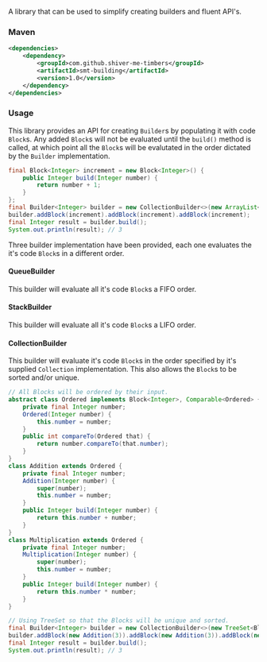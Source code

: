 <!---
Copyright (C) 2015  Karl Bennett

This program is free software: you can redistribute it and/or modify
it under the terms of the GNU General Public License as published by
the Free Software Foundation, either version 3 of the License, or
(at your option) any later version.

This program is distributed in the hope that it will be useful,
but WITHOUT ANY WARRANTY; without even the implied warranty of
MERCHANTABILITY or FITNESS FOR A PARTICULAR PURPOSE.  See the
GNU General Public License for more details.

You should have received a copy of the GNU General Public License
along with this program.  If not, see <http://www.gnu.org/licenses/>.
-->
A library that can be used to simplify creating builders and fluent API's.

### Maven

```xml
<dependencies>
    <dependency>
        <groupId>com.github.shiver-me-timbers</groupId>
        <artifactId>smt-building</artifactId>
        <version>1.0</version>
    </dependency>
</dependencies>
```
### Usage

This library provides an API for creating `Builder`s by populating it with code `Block`s. Any added `Block`s will not be
evaluated until the `build()` method is called, at which point all the `Block`s will be evalutated in the order dictated
by the `Builder` implementation.

```java
final Block<Integer> increment = new Block<Integer>() {
    public Integer build(Integer number) {
        return number + 1;
    }
};
final Builder<Integer> builder = new CollectionBuilder<>(new ArrayList<Block<Integer>>(), 0);
builder.addBlock(increment).addBlock(increment).addBlock(increment);
final Integer result = builder.build();
System.out.println(result); // 3
```

Three builder implementation have been provided, each one evaluates the it's code `Block`s in a different order.

#### QueueBuilder

This builder will evaluate all it's code `Block`s a FIFO order.

#### StackBuilder

This builder will evaluate all it's code `Block`s a LIFO order.

#### CollectionBuilder

This builder will evaluate it's code `Block`s in the order specified by it's supplied `Collection` implementation. This
also allows the `Block`s to be sorted and/or unique.

```java
// All Blocks will be ordered by their input.
abstract class Ordered implements Block<Integer>, Comparable<Ordered> {
    private final Integer number;
    Ordered(Integer number) {
        this.number = number;
    }
    public int compareTo(Ordered that) {
        return number.compareTo(that.number);
    }
}
class Addition extends Ordered {
    private final Integer number;
    Addition(Integer number) {
        super(number);
        this.number = number;
    }
    public Integer build(Integer number) {
        return this.number + number;
    }
}
class Multiplication extends Ordered {
    private final Integer number;
    Multiplication(Integer number) {
        super(number);
        this.number = number;
    }
    public Integer build(Integer number) {
        return this.number * number;
    }
}

// Using TreeSet so that the Blocks will be unique and sorted.
final Builder<Integer> builder = new CollectionBuilder<>(new TreeSet<Block<Integer>>(), 0);
builder.addBlock(new Addition(3)).addBlock(new Addition(3)).addBlock(new Multiplication(2));
final Integer result = builder.build();
System.out.println(result); // 3
```